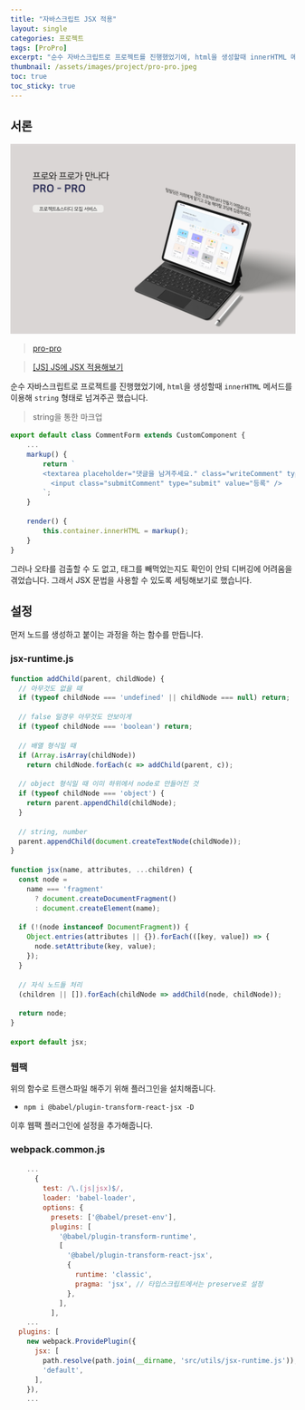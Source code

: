 ```yaml
---
title: "자바스크립트 JSX 적용"
layout: single
categories: 프로젝트
tags: [ProPro]
excerpt: "순수 자바스크립트로 프로젝트를 진행했었기에, html을 생성할때 innerHTML 메서드를 이용해 string 형태로 넘겨주곤 했습니다."
thumbnail: /assets/images/project/pro-pro.jpeg
toc: true
toc_sticky: true
---
```


## 서론
![propro배너](/assets/images/project/pro-pro.jpeg)
> [pro-pro](https://propro.kr/)

>[[JS] JS에 JSX 적용해보기](https://velog.io/@jiseong/JS-JS%EC%97%90-JSX-%EC%A0%81%EC%9A%A9%ED%95%B4%EB%B3%B4%EA%B8%B0)
>

순수 자바스크립트로 프로젝트를 진행했었기에, `html`을 생성할때 `innerHTML` 메서드를 이용해 `string` 형태로 넘겨주곤 했습니다.

> string을 통한 마크업
> 

```jsx
export default class CommentForm extends CustomComponent {
	...
	markup() {
		return `
		<textarea placeholder="댓글을 남겨주세요." class="writeComment" type="text" ></textarea>
		  <input class="submitComment" type="submit" value="등록" />
		`;
	}
	
	render() {
		this.container.innerHTML = markup();
	}
}
```

그러나 오타를 검출할 수 도 없고, 태그를 빼먹었는지도 확인이 안되 디버깅에 어려움을 겪었습니다. 그래서 JSX 문법을 사용할 수 있도록 세팅해보기로 했습니다.

## 설정

먼저 노드를 생성하고 붙이는 과정을 하는 함수를 만듭니다.

### jsx-runtime.js

```jsx
function addChild(parent, childNode) {
  // 아무것도 없을 때
  if (typeof childNode === 'undefined' || childNode === null) return;

  // false 일경우 아무것도 안보이게
  if (typeof childNode === 'boolean') return;

  // 배열 형식일 때
  if (Array.isArray(childNode))
    return childNode.forEach(c => addChild(parent, c));

  // object 형식일 때 이미 하위에서 node로 만들어진 것
  if (typeof childNode === 'object') {
    return parent.appendChild(childNode);
  }

  // string, number
  parent.appendChild(document.createTextNode(childNode));
}

function jsx(name, attributes, ...children) {
  const node =
    name === 'fragment'
      ? document.createDocumentFragment()
      : document.createElement(name);

  if (!(node instanceof DocumentFragment)) {
    Object.entries(attributes || {}).forEach(([key, value]) => {
      node.setAttribute(key, value);
    });
  }

  // 자식 노드들 처리
  (children || []).forEach(childNode => addChild(node, childNode));

  return node;
}

export default jsx;
```

### 웹팩

위의 함수로 트랜스파일 해주기 위해 플러그인을 설치해줍니다.

- `npm i @babel/plugin-transform-react-jsx -D`

이후 웹팩 플러그인에 설정을 추가해줍니다.

### webpack.common.js

```jsx
	...
      {
        test: /\.(js|jsx)$/,
        loader: 'babel-loader',
        options: {
          presets: ['@babel/preset-env'],
          plugins: [
            '@babel/plugin-transform-runtime',
            [
              '@babel/plugin-transform-react-jsx',
              {
                runtime: 'classic',
                pragma: 'jsx', // 타입스크립트에서는 preserve로 설정
              },
            ],
          ],
	...
  plugins: [
    new webpack.ProvidePlugin({
      jsx: [
        path.resolve(path.join(__dirname, 'src/utils/jsx-runtime.js')),
        'default',
      ],
    }),
	...
```